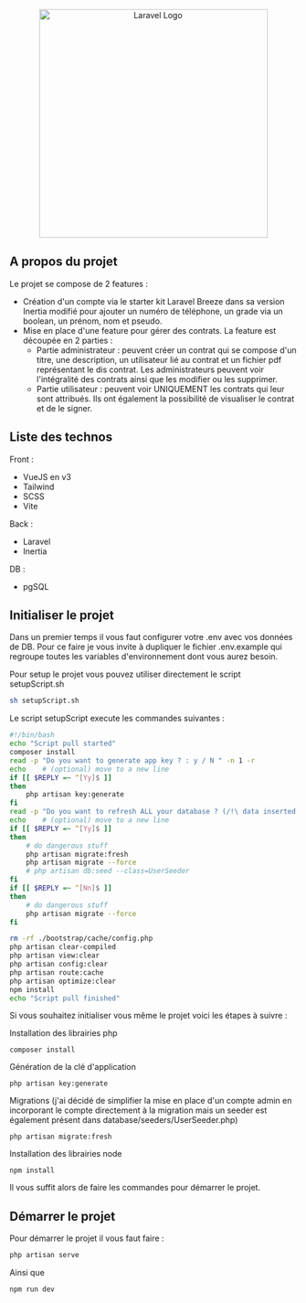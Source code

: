 <p align="center"><a href="https://www.placement-direct.fr/" target="_blank"><img src="https://www.comparateurbanque.com/files/2019/09/logoplacementdirect.png" width="400" alt="Laravel Logo"></a></p>

## A propos du projet

Le projet se compose de 2 features :

- Création d'un compte via le starter kit Laravel Breeze dans sa version Inertia modifié pour ajouter un numéro de téléphone, 
un grade via un boolean, un prénom, nom et pseudo. 
- Mise en place d'une feature pour gérer des contrats. La feature est découpée en 2 parties :
  - Partie administrateur : peuvent créer un contrat qui se compose d'un titre, une description, un utilisateur lié au contrat et un fichier pdf
  représentant le dis contrat. Les administrateurs peuvent voir l'intégralité des contrats ainsi que les modifier ou les supprimer.
  - Partie utilisateur : peuvent voir UNIQUEMENT les contrats qui leur sont attribués. Ils ont également la possibilité de visualiser le contrat
  et de le signer.

## Liste des technos 

Front :
- VueJS en v3
- Tailwind
- SCSS
- Vite

Back :
- Laravel
- Inertia

DB :
- pgSQL

## Initialiser le projet 

Dans un premier temps il vous faut configurer votre .env avec vos données de DB. Pour ce faire je vous invite à dupliquer le 
fichier .env.example qui regroupe toutes les variables d'environnement dont vous aurez besoin.

Pour setup le projet vous pouvez utiliser directement le script setupScript.sh
```bash
sh setupScript.sh
```
Le script setupScript execute les commandes suivantes : 

```bash
#!/bin/bash
echo "Script pull started"
composer install
read -p "Do you want to generate app key ? : y / N " -n 1 -r
echo    # (optional) move to a new line
if [[ $REPLY =~ ^[Yy]$ ]]
then
    php artisan key:generate
fi
read -p "Do you want to refresh ALL your database ? (/!\ data inserted will be remove /!\) : y / N " -n 1 -r
echo    # (optional) move to a new line
if [[ $REPLY =~ ^[Yy]$ ]]
then
    # do dangerous stuff
    php artisan migrate:fresh
    php artisan migrate --force
    # php artisan db:seed --class=UserSeeder
fi
if [[ $REPLY =~ ^[Nn]$ ]]
then
    # do dangerous stuff
    php artisan migrate --force
fi

rm -rf ./bootstrap/cache/config.php
php artisan clear-compiled
php artisan view:clear
php artisan config:clear
php artisan route:cache
php artisan optimize:clear
npm install
echo "Script pull finished"
```

Si vous souhaitez initialiser vous même le projet voici les étapes à suivre : 

Installation des librairies php
```
composer install
```
Génération de la clé d'application 
```
php artisan key:generate
```
Migrations (j'ai décidé de simplifier la mise en place d'un compte admin en incorporant le compte directement à la migration mais un seeder est également présent dans database/seeders/UserSeeder.php)
```
php artisan migrate:fresh
```
Installation des librairies node
```
npm install
```
Il vous suffit alors de faire les commandes pour démarrer le projet.

## Démarrer le projet

Pour démarrer le projet il vous faut faire :
```bash
php artisan serve
```
Ainsi que
```
npm run dev
```

